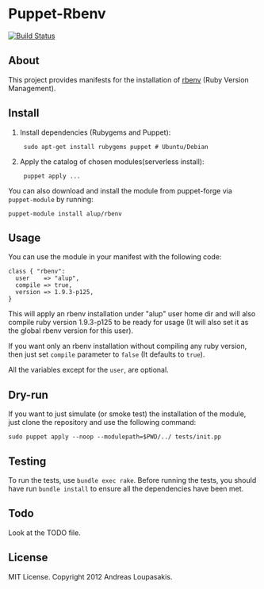 # Puppet-Rbenv

[![Build Status](https://secure.travis-ci.org/alup/puppet-rbenv.png?branch=master)](http://travis-ci.org/alup/puppet-rbenv)

## About

This project provides manifests for the installation of
[rbenv](https://github.com/sstephenson/rbenv) (Ruby Version Management).


## Install

1. Install dependencies (Rubygems and Puppet):

        sudo apt-get install rubygems puppet # Ubuntu/Debian

2. Apply the catalog of chosen modules(serverless install):

        puppet apply ...

You can also download and install the module from puppet-forge via 
```puppet-module``` by running:

```shell
puppet-module install alup/rbenv
```

## Usage

You can use the module in your manifest with the following code:

```
class { "rbenv":
  user    => "alup",
  compile => true,
  version => 1.9.3-p125,
}
```

This will apply an rbenv installation under "alup" user home dir
and will also compile ruby version 1.9.3-p125 to be ready for usage
(It will also set it as the global rbenv version for this user).

If you want only an rbenv installation without compiling any ruby
version, then just set ```compile``` parameter to ```false``` (It
defaults to ```true```).

All the variables except for the ```user```, are optional.

## Dry-run

If you want to just simulate (or smoke test) the installation of the
module, just clone the repository and use the following command:

```shell
sudo puppet apply --noop --modulepath=$PWD/../ tests/init.pp
```


## Testing

To run the tests, use ```bundle exec rake```. Before running the tests,
you should have run ```bundle install``` to ensure all the dependencies
have been met.


## Todo

Look at the TODO file.


## License

MIT License. Copyright 2012 Andreas Loupasakis.
